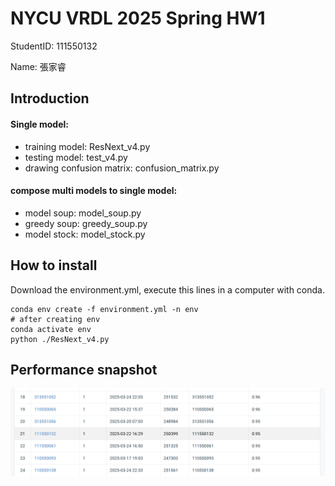 # NYCU VRDL 2025 Spring HW1

StudentID: 111550132

Name: 張家睿

## Introduction
#### Single model:
* training model: ResNext_v4.py
* testing model: test_v4.py
* drawing confusion matrix: confusion_matrix.py
#### compose multi models to single model:
* model soup: model_soup.py
* greedy soup: greedy_soup.py
* model stock: model_stock.py

## How to install
Download the environment.yml, execute this lines in a computer with conda.
```
conda env create -f environment.yml -n env
# after creating env
conda activate env
python ./ResNext_v4.py
```

## Performance snapshot
![alt text](leaderboard.png)